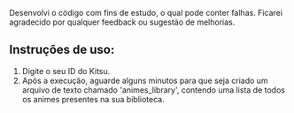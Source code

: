 Desenvolvi o código com fins de estudo, o qual pode conter falhas.
Ficarei agradecido por qualquer feedback ou sugestão de melhorias.


## Instruções de uso:

1. Digite o seu ID do Kitsu.
2. Após a execução, aguarde alguns minutos para que seja criado um arquivo de texto chamado 'animes_library', contendo uma lista de todos os animes presentes na sua biblioteca.
